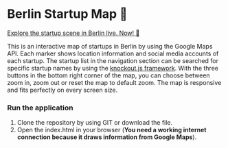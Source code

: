 # Berlin Startup Map 🦄
[Explore the startup scene in Berlin live. Now! 🔎](https://lohluc.github.io/berlin-startup-map/)

This is an interactive map of startups in Berlin by using the Google Maps API. Each marker shows location information and social media accounts of each startup. The startup list in the navigation section can be searched for specific startup names by using the [knockout.js framework](http://knockoutjs.com/documentation/introduction.html).
With the three buttons in the bottom right corner of the map, you can choose between zoom in, zoom out or reset the map to default zoom.
The map is responsive and fits perfectly on every screen size.

### Run the application

1. Clone the repository by using GIT or download the file.
2. Open the index.html in your browser (**You need a working internet connection because it draws information from Google Maps**).
